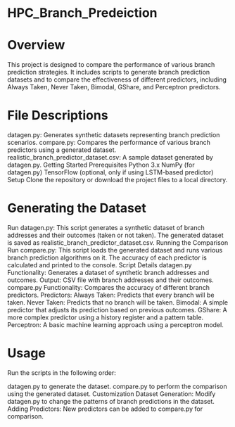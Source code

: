 # HPC_Branch_Predeiction

# Overview

This project is designed to compare the performance of various branch prediction strategies. It includes scripts to generate branch prediction datasets and to compare the effectiveness of different predictors, including Always Taken, Never Taken, Bimodal, GShare, and Perceptron predictors.

# File Descriptions

datagen.py: Generates synthetic datasets representing branch prediction scenarios.
compare.py: Compares the performance of various branch predictors using a generated dataset.
realistic_branch_predictor_dataset.csv: A sample dataset generated by datagen.py.
Getting Started
Prerequisites
Python 3.x
NumPy (for datagen.py)
TensorFlow (optional, only if using LSTM-based predictor)
Setup
Clone the repository or download the project files to a local directory.

# Generating the Dataset

Run datagen.py:
This script generates a synthetic dataset of branch addresses and their outcomes (taken or not taken).
The generated dataset is saved as realistic_branch_predictor_dataset.csv.
Running the Comparison
Run compare.py:
This script loads the generated dataset and runs various branch prediction algorithms on it.
The accuracy of each predictor is calculated and printed to the console.
Script Details
datagen.py
Functionality: Generates a dataset of synthetic branch addresses and outcomes.
Output: CSV file with branch addresses and their outcomes.
compare.py
Functionality: Compares the accuracy of different branch predictors.
Predictors:
Always Taken: Predicts that every branch will be taken.
Never Taken: Predicts that no branch will be taken.
Bimodal: A simple predictor that adjusts its prediction based on previous outcomes.
GShare: A more complex predictor using a history register and a pattern table.
Perceptron: A basic machine learning approach using a perceptron model.

# Usage

Run the scripts in the following order:

datagen.py to generate the dataset.
compare.py to perform the comparison using the generated dataset.
Customization
Dataset Generation: Modify datagen.py to change the patterns of branch predictions in the dataset.
Adding Predictors: New predictors can be added to compare.py for comparison.
